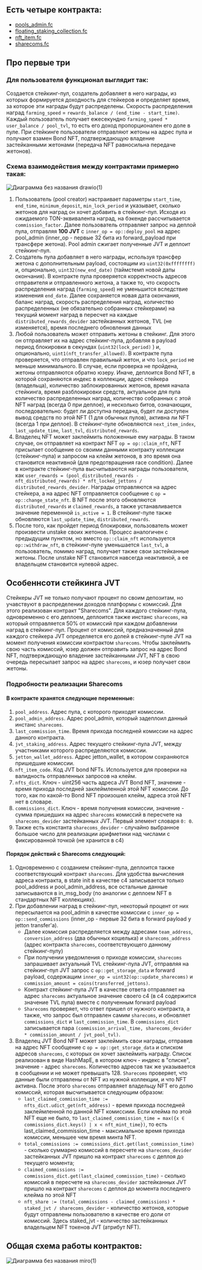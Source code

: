 ## Есть четыре контракта:

-	[pools_admin.fc](https://github.com/JVault-app/floating-staking-contracts/tree/optimized-draft/contracts/pools_admin.fc)
-	[floating_staking_collection.fc](https://github.com/JVault-app/floating-staking-contracts/tree/optimized-draft/contracts/floating_staking_collection.fc)
-	[nft_item.fc](https://github.com/JVault-app/floating-staking-contracts/tree/optimized-draft/contracts/nft_item.fc)
-   [sharecoms.fc](https://github.com/JVault-app/floating-staking-contracts/tree/optimized-draft/contracts/sharecoms.fc)

## Про первые три

### Для пользователя функционал выглядит так:

Создается стейкинг-пул, создатель добавляет в него награды, из которых формируется доходность для стейкеров и определяет время, за которое эти награды будут распределены. Скорость распределения наград `farming_speed` = `rewards_balance / (end_time - start_time)`. Каждый пользователь получает ежесекундно `farming_speed * user_balance / pool_tvl`, то есть его доход пропорционален его доле в пуле. 
При стейкинге пользователи отправляют жетоны на адрес пула и получают взамен Bond NFT, подтверждающую владение застейканными жетонами (передача NFT равносильна передаче жетонов).

### Схема взаимодействия между контрактами примерно такая:

![Диаграмма без названия drawio(1)](https://i2.paste.pics/20058df62ae5fcbb00eb165a8addc527.png?trs=828277140d6ad8a8ab984b79f338f2e40b70abb5c8577b399bfb1c7b30376429&rand=Q4mFJsYoUh)


1) Пользователь (pool creator) настраивает параметры `start_time`, `end_time`, `minimum_deposit`, `min_lock_period` и указывает, сколько жетонов для наград он хочет добавить в стейкинг-пул. Исходя из ожидаемого TON-эквивалента наград, на бэкенде рассчитывается `commission_factor`. Далее пользователь отправляет запрос на деплой пула, отправляя **100 JVT** с `inner_op = op::deploy_pool` на адрес pool_admin (inner_op - первые 32 бита из forward_payload при трансфере жетона). Pool admin сжигает полученные JVT и деплоит стейкинг-пул.
2) Создатель пула добавляет в него награды, используя трансфер жетона с дополнительным payload, состоящим из `uint32(0xffffffff)` и, опционально, `uint32(new_end_date)` (таймстемп новой даты окончания). В контракте пула проверяется корректность адресов отправителя и отправленного жетона, а также то, что скорость распределения наград (`farming_speed`) не уменьшится вследствие изменения `end_date`. Далее сохраняется новая дата окончания, баланс наград, скорость распределения наград, количество распределенных (не обязательно собранных стейкерами) на текущий момент наград в пересчет на каждые `distributed_rewards_devider` застейканных жетонов, TVL (не изменяется), время последнего обновления данных
3) Любой пользователь может отправить жетоны в стейкинг. Для этого он отправляет их на адрес стейкинг-пула, добавляя в payload период блокировки в секундах (`uint32(lock_period)` ) и, опционально, `uint1(nft_transfer_allowed)`. В контракте пула проверяется, что отправлен правильный жетон, и что `lock_period` не меньше минимального. В случае, если проверка не пройдена, жетоны отправляются обратно юзеру. Иначе, деплоится Bond NFT, в которой сохраняются индекс в коллекции, адрес стейкера (владельца), количество заблокированных жетонов, время начала стейкинга, время разблокировки средств, актуальное для пула количество распределенных наград, количество собранных с этой NFT наград (всегда 0  при деплое), и несколько битов, означающих, последовательно: будет ли доступна передача, будет ли доступен вывод средств по этой NFT (1 для обычных пулов), активна ли NFT (всегда 1 при деплое). В стейкинг-пуле обновляются `next_item_index`, `last_update_time`, `last_tvl`, `distributed_rewards`.
4) Владелец NFT может заклеймить положенные ему награды. В таком случае, он отправляет на контракт NFT `op = op::claim_nft`, NFT присылает сообщение со своими данными контракту коллекции (стейкинг-пула) и запросом на клейм жетонов, в это время она становится неактивной (для предотвращения race condition). Далее в контракте стейкинг-пула высчитываются награды пользователя, как `user_rewards = (pool_distributed_rewards - nft_distributed_rewards) * nft_locked_jettons / distributed_rewards_devider`. Награды отправляются на адрес стейкера, а на адрес NFT отправляется сообщение с `op = op::change_state_nft`. В NFT после этого обновляются `distributed_rewards` и `claimed_rewards`, а также устанавливается значение переменной `is_active = 1`. В cтейкинг-пуле также обновляются `last_update_time`, `distributed_rewards`.
5) После того, как пройдет период блокировки, пользователь может произвести unstake своих жетонов. Процесс аналогичен с предыдущим пунктом, но вместо `op::claim_nft` используется `op::withdraw_nft`, в стейкинг-пуле уменьшается `last_tvl`, а пользователь, помимо наград, получает также свои застейканные жетоны. После unstake NFT становится навсегда неактивной, а ее владельцем становится нулевой адрес. 


## Особеннсоти стейкинга JVT

Стейкеры JVT не только получают процент по своим депозитам, но учавствуют в распределении доходов платформы с комиссий. Для этого реализован контракт "Sharecoms". Для каждого стейкинг-пула, одновременно с его деплоем, деплоится также инстанс `sharecoms`, на который отправляется 50% от комиссий при каждом добавлении наград в стейкинг-пул. Процент от комиссий, предназначенный для каждого стейкера JVT определяется его долей в стейкинг-пуле JVT на момент получения комиссии контрактом `sharecoms`. Чтобы заклеймить свою часть комиссий, юзер должен отправить запрос на адрес Bond NFT, подтверждающую владение застейканными JVT, NFT в свою очередь пересылает запрос на адрес `sharecoms`, и юзер получает свои жетоны. 

### Подробности реализации Sharecoms

#### В контракте хранятся следующие переменные:
1) `pool_address`. Адрес пула, с которого приходят комиссии.
2) `pool_admin_address`. Адрес pool_admin, который задеплоил данный инстанс `sharecoms`.
3) `last_commission_time`. Время прихода последней комиссии на адрес данного контракта.
4) `jvt_staking_address`. Адрес текущего стейкинг-пула JVT, между участниками которого распределяются комиссии.
5) `jetton_wallet_address`. Адрес jetton_wallet, в котором сохраняются пришедшие комиссии.
6) `nft_item_code`. Код JVT bond NFTs. Используется для проверки на валидность отправленных запросов на клейм.
7) `nfts_dict`. Ключ - uint256 часть адреса JVT Bond NFT, значение - время прихода последней заклеймленной этой NFT комиссии. До того, как по какой-то Bond NFT произошел клейм, адреса этой NFT нет в словаре.
8) `commissions_dict`. Ключ - время получения комиссии, значение - сумма пришедших на адрес `sharecoms` комиссий в пересчете на `sharecoms_devider` застейканных JVT. Первый элемент словаря `0: 0`. 
9) Также есть константа `sharecoms_devider` - случайно выбранное большое число для реализации арифметики над числами с фиксированной точкой (не хранится в c4)
<!-- <br><br> -->

#### Порядок действий с Sharecoms следующий:
1) Одновременно с созданием стейкинг-пула, деплоится также соответствующий контракт `sharecoms`. Для удобства вычисления адреса контракта, в state init в качестве c4 записывается только pool_address и pool_admin_address, все остальные данные записываются в in_msg_body (по аналогии с деплоем NFT в стандартных NFT коллекциях). 
2) При добавлении наград в стейкинг-пул, некоторый процент от них пересылается на pool_admin в качестве комиссии с `inner_op = op::send_commissions` (inner_op - первые 32 бита в forward payload у jetton transfer'а).
    + Далее комиссия распределяется между адресами `team_address`, `conversion_address` (два обычных кошелька) и `sharecoms_address` (адрес контракта `sharecoms`, соответствующего данному стейкинг-пулу)
    + При получении уведомления о приходе комиссии, `sharecoms` запрашивает актуальный TVL стейкинг-пула JVT, отправляя на стейкинг-пул JVT запрос с `op::get_storage_data` и forward payload, содержащим `inner_op = uint32(op::update_sharecoms)` и `commission_amount = coins(transferred_jettons)`.
    + Контракт стейкинг-пула JVT в качестве ответа отправляет на адрес `sharecoms` актуальное значение своего c4 (в с4 содержится значение TVL пула) вместе с полученным forward payload 
    + `Sharecoms` проверяет, что ответ пришел от нужного контракта, а также, что запрос был отправлен самим `sharecoms`, и обновляет `commissions_dict` и `last_commission_time`. В `commissions_dict` записывается пара `(commission_arrival_time, sharecoms_devider * commission_amount / jvt_pool_tvl)`.
3) Владелец JVT Bond NFT может заклеймить свои награды, отправив на адрес NFT сообщение с `op = op::get_storage_data` и списком адресов `sharecoms`, с которых он хочет заклеймить награду. Список реализован в виде HashMapE, в котором ключ - индекс в "списке", значение - адрес `sharecoms`. Количество адресов так же указывается в сообщении и не может превышать 128. `Sharecoms` проверяет, что данные были отправлены от NFT из нужной коллекции, и что NFT активна. После этого `sharecoms` отправляет владельцу NFT его долю комиссий, которая высчитывается следующим образом:
    + `last_claimed_commission_time := nfts_dict.udict_get(nft_address)` - время прихода последней заклеймленной по данной NFT комиссиии. Если клейма по этой NFT еще не было, то `last_claimed_commission_time = max({x ∈ commissions_dict.keys() | x < nft_mint_time})`, то есть last_claimed_commission_time - максимальное время прихода комиссии, меньшее чем время минта NFT.
    + `total_commissions := commissions_dict.get(last_commission_time)` - сколько суммарно комиссий в пересчете на `sharecoms_devider` застейканных JVT пришло на контракт `sharecoms` с деплоя до текущего момента;
    + `claimed_commissions := commissions_dict.get(last_claimed_commission_time)` - сколько комиссий в пересчете на `sharecoms_devider` застейканных JVT пришло на контракт `sharecoms` с деплоя до момента последнего клейма по этой NFT
    + `nft_share := (total_commissions - claimed_commissions) * staked_jvt / sharecoms_devider` - количество жетонов, которые будут отправлены пользователю в качестве его доли от комиссий. Здесь staked_jvt - количество застейканных владельцем NFT токенов JVT (атрибут NFT).

## Общая схема работы контрактов:

![Диаграмма без названия miro(1)](https://i2.paste.pics/6a6319c2ec26ea9c04cffff33324f1e0.png?trs=828277140d6ad8a8ab984b79f338f2e40b70abb5c8577b399bfb1c7b30376429&rand=f8RjEIJ4YX)

